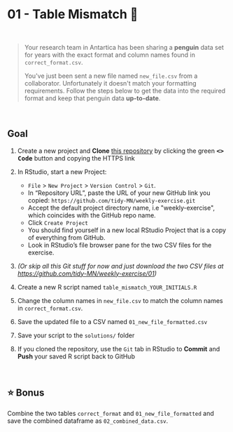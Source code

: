 # 01 - Table Mismatch :penguin:

<br>

> Your research team in Antartica has been sharing a **penguin** data set for years with the exact format and column names found in `correct_format.csv`.
>
> You've just been sent a new file named `new_file.csv` from a collaborator. Unfortunately it doesn't match your formatting requirements. Follow the steps below to get the data into the required format and keep that penguin data **up-to-date**.

<br>

## Goal

1. Create a new project and **Clone** [this repository](https://github.com/tidy-MN/weekly-exercise) by clicking the green <kbd>**<> Code**</kbd> button and copying the HTTPS link

1. In RStudio, start a new Project:

    - `File` > `New Project` > `Version Control` > `Git`.
    - In “Repository URL”, paste the URL of your new GitHub link you copied: `https://github.com/tidy-MN/weekly-exercise.git` 
    - Accept the default project directory name, i.e "weekly-exercise", which coincides with the GitHub repo name.
    - Click `Create Project`
    - You should find yourself in a new local RStudio Project that is a copy of everything from GitHub. 
    - Look in RStudio’s file browser pane for the two CSV files for the exercise.

1. *(Or skip all this Git stuff for now and just download the two CSV files at https://github.com/tidy-MN/weekly-exercise/01)* 

1. Create a new R script named `table_mismatch_YOUR_INITIALS.R`

1. Change the column names in `new_file.csv` to match the column names in `correct_format.csv`. 

1. Save the updated file to a CSV named `01_new_file_formatted.csv`

1. Save your script to the `solutions/` folder

1. If you cloned the repository, use the `Git` tab in RStudio to **Commit** and **Push** your saved R script back to GitHub

<br>

## :star: Bonus

Combine the two tables `correct_format` and `01_new_file_formatted` and save the combined dataframe as `02_combined_data.csv`.
